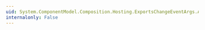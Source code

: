 ```yaml
---
uid: System.ComponentModel.Composition.Hosting.ExportsChangeEventArgs.AddedExports
internalonly: False
---
```

